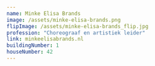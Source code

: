 ```yaml
---
name: Minke Elisa Brands
image: /assets/minke-elisa-brands.png
flipImage: /assets/minke-elisa-brands_flip.jpg
profession: "Choreograaf en artistiek leider"
link: minkeelisabrands.nl
buildingNumber: 1
houseNumber: 42
---
```

